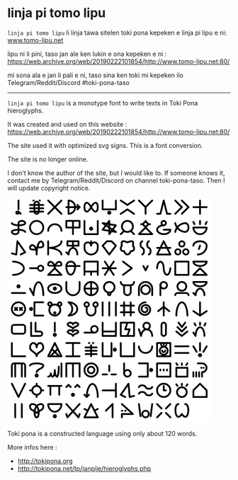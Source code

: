 # linja pi tomo lipu

`linja pi tomo lipu` li linja tawa sitelen toki pona kepeken e linja pi lipu e ni: www.tomo-lipu.net

lipu ni li pini, taso jan ale ken lukin e ona kepeken e ni : https://web.archive.org/web/20190222101854/http://www.tomo-lipu.net:80/

mi sona ala e jan li pali e ni, taso sina ken toki mi kepeken ilo Telegram/Reddit/Discord #toki-pona-taso


----

`linja pi tomo lipu` is a monotype font to write texts in Toki Pona hieroglyphs.

It was created and used on this website : https://web.archive.org/web/20190222101854/http://www.tomo-lipu.net:80/

The site used it with optimized svg signs. This is a font conversion.

The site is no longer online.

I don't know the author of the site, but I would like to. If someone knows it, contact me by Telegram/Reddit/Discord on channel toki-pona-taso. Then I will update copyright notice.


![linja pi tomo lipu sample](nimi-ali.png)



Toki pona is a constructed language using only about 120 words.

More infos here :
- http://tokipona.org
- http://tokipona.net/tp/janpije/hieroglyphs.php
